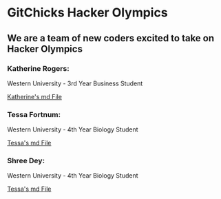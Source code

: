 # GitChicks Hacker Olympics
## We are a team of new coders excited to take on Hacker Olympics

### Katherine Rogers: 
Western University - 3rd Year Business Student

[Katherine's md File](Katherine.md)

### Tessa Fortnum: 
Western University - 4th Year Biology Student

[Tessa's md File](Tessa.md)

### Shree Dey: 
Western University - 4th Year Biology Student

[Tessa's md File](shree.md)
